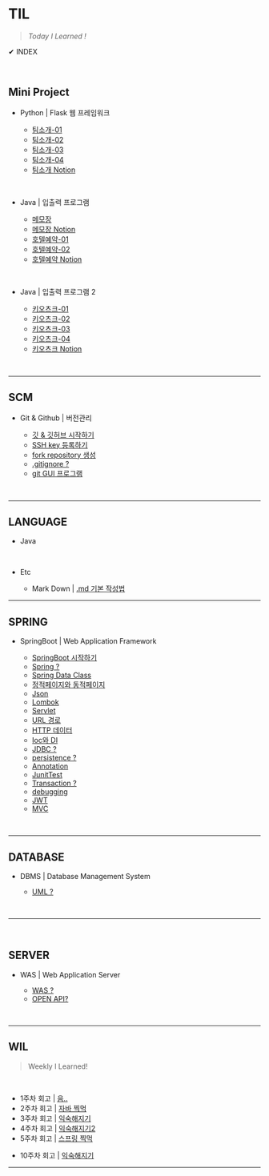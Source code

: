 # **TIL**

>*Today I Learned !*

✔ INDEX

</br>

## **Mini Project**

- Python | Flask 웹 프레임워크

  - [팀소개-01](/PROJECT/MiniProject/aboutTeam/20230515_firstTIL.md)
  - [팀소개-02](/PROJECT/MiniProject/aboutTeam/20230516_conflict.md)
  - [팀소개-03](/PROJECT/MiniProject/aboutTeam/20230517_jinja2Template.md)
  - [팀소개-04](/PROJECT/MiniProject/aboutTeam/20230518_uri_url_get_post.md)
  - [팀소개 Notion](https://www.notion.so/verdureko/9c2a878dd2f2429795c4371264b5c4f7)

</br>

- Java | 입출력 프로그램

  - [메모장](/PROJECT/MiniProject/javaProgram/20230605_size().md)
  - [메모장 Notion](https://www.notion.so/verdureko/7ef1f56d196e4a5196ece6261f1ec774)
  - [호텔예약-01](/PROJECT/MiniProject/javaProgram/20230607_infinity_loof.md)
  - [호텔예약-02](/PROJECT/MiniProject/javaProgram/20230609_util_package.md)
  - [호텔예약 Notion](https://www.notion.so/verdureko/939764c9e82240a1b38d75d7ea7a4815)

</br>
  
- Java | 입출력 프로그램 2

  - [키오츠크-01](/PROJECT/SoloProject/20230529_enum.md)
  - [키오츠크-02](/PROJECT/SoloProject/20230530_printf.md)
  - [키오츠크-03](/PROJECT/SoloProject/20230531_getter_setter.md)
  - [키오츠크-04](/PROJECT/SoloProject/20230601_kiosk.md)
  - [키오츠크 Notion](https://www.notion.so/verdureko/8b75e8e45e78406ba59435439d923946)

</br>

---

## **SCM**

- Git & Github | 버전관리

  - [깃 & 깃허브 시작하기](/SCM/20230524_git_github.md)
  - [SSH key 등록하기](/SCM/20230516_sshKey.md)
  - [fork repository 생성](/SCM/20230516_sshKey.md)
  - [.gitignore ?](/SCM/20230608_git_ignore.md)
  - [git GUI 프로그램](/SCM/20230620_fork.md)

</br>

---

## **LANGUAGE**

- Java
<!-- 
  - 자바기초 | [Basic](/LANGUAGE/JAVA/basic/)
  - 객체지향 | [OOP](/LANGUAGE/JAVA/OOP/)
  - 코딩테스트 | [Basic](/LANGUAGE/JAVA/codingTest)
  - 알고리즘 | [Algorithm](/LANGUAGE/JAVA) -->

</br>

- Etc

  - Mark Down | [.md 기본 작성법](/LANGUAGE/20230518_markDown.md)

---

## **SPRING**

- SpringBoot | Web Application Framework

  - [SpringBoot 시작하기](/SPRING/20230731_review.md)
  - [Spring ?](/SPRING/20230612_spring_basic.md)
  - [Spring Data Class](/SPRING/20230627_data_class.md)
  - [정적페이지와 동적페이지](/SPRING/20230615_thymeleaf.md)
  - [Json](/SPRING/20230613_jackson.md)
  - [Lombok](/SPRING/20230613_lombok.md)
  - [Servlet](/SPRING/20230615_servlet.md)
  - [URL 경로](/SPRING/20230613_pathVariable_requestParam.md)
  - [HTTP 데이터](/SPRING/20230613_modelAttribute_requestBody.md)
  - [Ioc와 DI](/SPRING/20230615_Ioc_DI.md)
  - [JDBC ?](/SPRING/20230615_JDBC.md)
  - [persistence ?](/SPRING/20230615_persistence.md)
  - [Annotation](/SPRING/20230615_annotation.md)
  - [JunitTest](/SPRING/20230613_JunitTest.md)
  - [Transaction ?](/SPRING/20230622_transaction.md)
  - [debugging](/SPRING/20230615_debugging.md)
  - [JWT](/SPRING/20230626_jwt.md)
  - [MVC](/SPRING/20230726_Servlet_JSP_Sample.md)

</br>

---

## **DATABASE**

- DBMS | Database Management System

  - [UML ?](/DATABASE/20230629_UML.md)

</br>

---

</br>

## **SERVER**

- WAS | Web Application Server

  - [WAS ?](/SERVER/20230613_WAS.md)
  <!-- - [Servlet ?](/SERVER/20230613_ApatchTomcat.md) -->
  <!-- - [HTTP ?](/SERVER) -->
  - [OPEN API?](/OPENAPI/20230628_naver_open_api.md)

</br>

---

## **WIL**

>Weekly I Learned!

</br>

- 1주차 회고 | [음..](/WIL/20230521_weekly_I_Learned.md)
- 2주차 회고 | [자바 찍먹](/WIL/20230528_weekly_I_Learned.md)
- 3주차 회고 | [익숙해지기](/WIL/20230603_weekly_I_Learned.md)
- 4주차 회고 | [익숙해지기2](/WIL/20230611_weekly_I_Learned.md)
- 5주차 회고 | [스프링 찍먹](/WIL/20230618_weekly_I_Learned.md)
<!-- - 6주차 회고 | [익숙해지기](/WIL/20230625_weekly_I_Learned.md) -->
<!-- - 7주차 회고 | [익숙해지기](/WIL/20230702_weekly_I_Learned.md) -->
<!-- - 8주차 회고 | [익숙해지기](/WIL/20230709_weekly_I_Learned.md) -->
<!-- - 9주차 회고 | [익숙해지기](/WIL/20230715_weekly_I_Learned.md) -->
- 10주차 회고 | [익숙해지기](/WIL/20230729_weekly_I_Learned.md)

---

